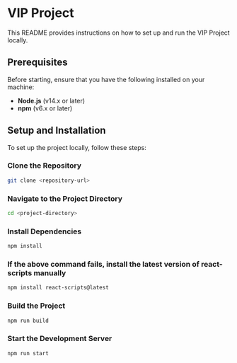# VIP Project

This README provides instructions on how to set up and run the VIP Project locally.

## Prerequisites

Before starting, ensure that you have the following installed on your machine:
- **Node.js** (v14.x or later)
- **npm** (v6.x or later)

## Setup and Installation

To set up the project locally, follow these steps:


### Clone the Repository
```bash
git clone <repository-url>
```

###  Navigate to the Project Directory
```bash
cd <project-directory>
```

###  Install Dependencies
```bash
npm install
```

###  If the above command fails, install the latest version of react-scripts manually
```bash
npm install react-scripts@latest
```

###  Build the Project
```bash
npm run build
```

###  Start the Development Server
```bash
npm run start
```
